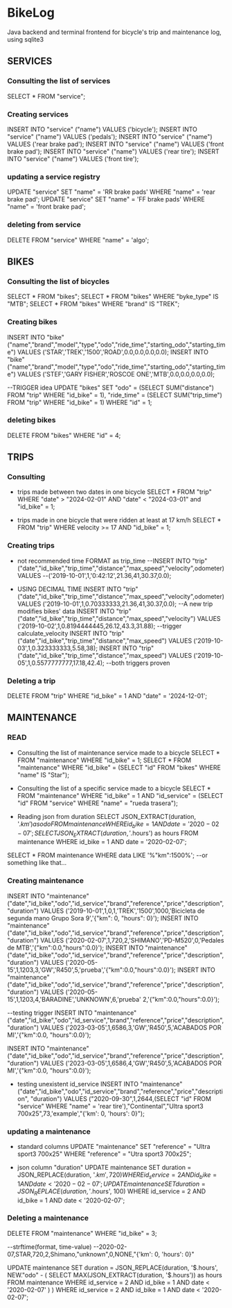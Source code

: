 # BikeLog
Java backend and terminal frontend for bicycle's trip and maintenance log, using sqlite3

## SERVICES
### Consulting the list of services

SELECT * FROM "service";

### Creating services

INSERT INTO "service" ("name") VALUES ('bicycle');
INSERT INTO "service" ("name") VALUES ('pedals');
INSERT INTO "service" ("name") VALUES ('rear brake pad');
INSERT INTO "service" ("name") VALUES ('front brake pad');
INSERT INTO "service" ("name") VALUES ('rear tire');
INSERT INTO "service" ("name") VALUES ('front tire');

### updating a service registry
UPDATE "service" SET "name" = 'RR brake pads' WHERE "name" = 'rear brake pad';
UPDATE "service" SET "name" = 'FF brake pads' WHERE "name" = 'front brake pad';

### deleting from service
DELETE FROM "service" WHERE "name" = 'algo';

## BIKES

### Consulting the list of bicycles
SELECT * FROM "bikes";
SELECT * FROM "bikes" WHERE "byke_type" IS "MTB";
SELECT * FROM "bikes" WHERE "brand" IS "TREK";

### Creating bikes
INSERT INTO "bike" ("name","brand","model","type","odo","ride_time","starting_odo","starting_time") 
VALUES ('STAR','TREK','1500','ROAD',0.0,0.0,0.0,0.0);
INSERT INTO "bike" ("name","brand","model","type","odo","ride_time","starting_odo","starting_time") 
VALUES ('STEF','GARY FISHER','ROSCOE ONE','MTB',0.0,0.0,0.0,0.0);

--TRIGGER idea
UPDATE "bikes" SET "odo" = (SELECT SUM("distance") FROM "trip" WHERE "id_bike" = 1),
    "ride_time" = (SELECT SUM("trip_time") FROM "trip" WHERE "id_bike" = 1) 
    WHERE "id" = 1;

### deleting bikes
DELETE FROM "bikes" WHERE "id" = 4;

## TRIPS
### Consulting 
* trips made between two dates in one bicycle
SELECT * FROM "trip" WHERE "date" > "2024-02-01" AND "date" < "2024-03-01" and "id_bike" = 1;

* trips made in one bicycle that were ridden at least at 17 km/h
SELECT * FROM "trip" WHERE velocity >= 17 AND "id_bike" = 1;

### Creating trips
* not recommended time FORMAT as trip_time
--INSERT INTO "trip" ("date","id_bike","trip_time","distance","max_speed","velocity",odometer) VALUES
--('2019-10-01',1,'0:42:12',21.36,41,30.37,0.0);

* USING DECIMAL TIME
INSERT INTO "trip" ("date","id_bike","trip_time","distance","max_speed","velocity",odometer) VALUES
('2019-10-01',1,0.70333333,21.36,41,30.37,0.0);
--A new trip modifies bikes' data
INSERT INTO "trip" ("date","id_bike","trip_time","distance","max_speed","velocity") VALUES
('2019-10-02',1,0.8194444445,26.12,43.3,31.88);
--trigger calculate_velocity
INSERT INTO "trip" ("date","id_bike","trip_time","distance","max_speed") 
VALUES ('2019-10-03',1,0.323333333,5.58,38);
INSERT INTO "trip" ("date","id_bike","trip_time","distance","max_speed") 
VALUES ('2019-10-05',1,0.5577777777,17.18,42.4);
--both triggers proven

### Deleting a trip
DELETE FROM "trip" WHERE "id_bike" = 1 AND "date" = '2024-12-01';

## MAINTENANCE
### READ
* Consulting the list of maintenance service made to a bicycle
SELECT * FROM "maintenance" WHERE "id_bike" = 1;
SELECT * FROM "maintenance" WHERE "id_bike" = (SELECT "id" FROM "bikes" WHERE "name" IS "Star");

* Consulting the list of a specific service made to a bicycle
SELECT * FROM "maintenance" WHERE "id_bike" = 1 AND "id_service" =
    (SELECT "id" FROM "service" WHERE "name" = "rueda trasera");

* Reading json from duration
SELECT JSON_EXTRACT(duration, '$.km') as odo FROM maintenance WHERE id_bike = 1 AND date = '2020-02-07';
SELECT JSON_EXTRACT(duration, '$.hours') as hours FROM maintenance WHERE id_bike = 1  AND date = '2020-02-07';

SELECT * FROM maintenance WHERE data LIKE '%"km":1500%'; --or something like that...

### Creating maintenance
INSERT INTO "maintenance" ("date","id_bike","odo","id_service","brand","reference","price","description","duration") 
VALUES  ('2019-10-01',1,0,1,'TREK','1500',1000,'Bicicleta de segunda mano Grupo Sora 9','{"km": 0, "hours": 0}');
INSERT INTO "maintenance" ("date","id_bike","odo","id_service","brand","reference","price","description","duration") 
VALUES  ('2020-02-07',1,720,2,'SHIMANO','PD-M520',0,'Pedales de MTB','{"km":0.0,"hours":0.0}');
INSERT INTO "maintenance" ("date","id_bike","odo","id_service","brand","reference","price","description","duration") 
VALUES  ('2020-05-15',1,1203,3,'GW','R450',5,'prueba','{"km":0.0,"hours":0.0}');
INSERT INTO "maintenance" ("date","id_bike","odo","id_service","brand","reference","price","description","duration") 
VALUES  ('2020-05-15',1,1203,4,'BARADINE','UNKNOWN',6,'prueba' 2,'{"km":0.0,"hours":0.0}');

--testing trigger
INSERT INTO "maintenance" ("date","id_bike","odo","id_service","brand","reference","price","description","duration") 
VALUES  ('2023-03-05',1,6586,3,'GW','R450',5,'ACABADOS POR MI','{"km":0.0,	"hours":0.0}');

INSERT INTO "maintenance" ("date","id_bike","odo","id_service","brand","reference","price","description","duration") 
VALUES  ('2023-03-05',1,6586,4,'GW','R450',5,'ACABADOS POR MI','{"km":0.0,	"hours":0.0}');

* testing unexistent id_service
INSERT INTO "maintenance" ("date","id_bike","odo","id_service","brand","reference","price","description",
    "duration") VALUES ("2020-09-30",1,2644,(SELECT "id" FROM "service" WHERE "name" = 'rear tire'),"Continental","Ultra sport3 700x25",73,'example',"{'km': 0, 'hours': 0}");

### updating a maintenance
* standard columns
UPDATE "maintenance" SET "reference" = "Ultra sport3 700x25" WHERE "reference" = "Utra sport3 700x25";

* json column "duration"
UPDATE maintenance SET duration = JSON_REPLACE(duration, '$.km', 720) WHERE id_service = 2 AND  id_bike = 1 AND date < '2020-02-07';
UPDATE maintenance SET duration = JSON_REPLACE(duration, '$.hours', 100) WHERE id_service = 2 AND  id_bike = 1 AND date < '2020-02-07';

### Deleting a maintenance
DELETE FROM "maintenance" WHERE "id_bike" = 3;

--strftime(format, time-value)
--2020-02-07,STAR,720,2,Shimano,"unknown",0,NONE,"{'km': 0, 'hours': 0}"

UPDATE maintenance SET duration = JSON_REPLACE(duration, '$.hours', NEW."odo" - (
    SELECT MAX(JSON_EXTRACT(duration, '$.hours')) as hours FROM maintenance WHERE id_service = 2 AND  id_bike = 1 AND date < '2020-02-07'
    ) 
    ) 
    WHERE id_service = 2 AND  id_bike = 1 AND date < '2020-02-07';


